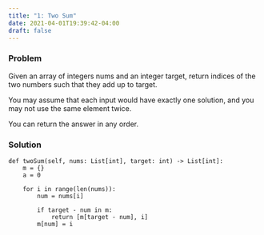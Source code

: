 ```yaml
---
title: "1: Two Sum"
date: 2021-04-01T19:39:42-04:00
draft: false
---
```


### Problem


Given an array of integers nums and an integer target, return indices of the two numbers such that they add up to target.

You may assume that each input would have exactly one solution, and you may not use the same element twice.

You can return the answer in any order.

### Solution

```
def twoSum(self, nums: List[int], target: int) -> List[int]:
    m = {}
    a = 0
    
    for i in range(len(nums)):
        num = nums[i]
        
        if target - num in m:
            return [m[target - num], i]
        m[num] = i
    

```